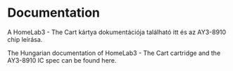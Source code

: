 # Documentation
A HomeLab3 - The Cart kártya dokumentációja található itt és az AY3-8910 chip leírása.


The Hungarian documentation of HomeLab3 - The Cart cartridge and the AY3-8910 IC spec can be found here.
